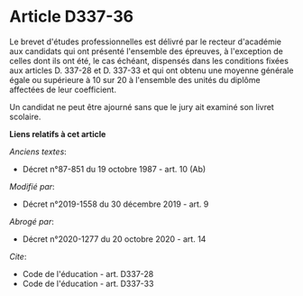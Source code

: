 # Article D337-36

Le brevet d'études professionnelles est délivré par le recteur d'académie aux candidats qui ont présenté l'ensemble des
épreuves, à l'exception de celles dont ils ont été, le cas échéant, dispensés dans les conditions fixées aux articles D.
337-28 et D. 337-33 et qui ont obtenu une moyenne générale égale ou supérieure à 10 sur 20 à l'ensemble des unités du diplôme
affectées de leur coefficient.

Un candidat ne peut être ajourné sans que le jury ait examiné son livret scolaire.

**Liens relatifs à cet article**

_Anciens textes_:

  - Décret n°87-851 du 19 octobre 1987 - art. 10 (Ab)

_Modifié par_:

  - Décret n°2019-1558 du 30 décembre 2019 - art. 9

_Abrogé par_:

  - Décret n°2020-1277 du 20 octobre 2020 - art. 14

_Cite_:

  - Code de l'éducation - art. D337-28
  - Code de l'éducation - art. D337-33
